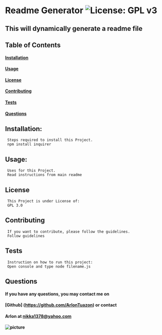# Readme Generator  ![License: GPL v3](https://img.shields.io/badge/License-GPLv3-blue.svg)

  ## This will dynamically generate a readme file

  ## Table of Contents
  #### [Installation](#installation)
  #### [Usage](#usage)
  #### [License](#license)
  #### [Contributing](#contributing)
  #### [Tests](#tests)
  #### [Questions](#questions)
     
  ## Installation:
     Steps required to install this Project.
     npm install inquirer

  ## Usage:
     Uses for this Project.
     Read instructions from main readme

  ## License
     This Project is under License of:
     GPL 3.0

  ## Contributing
     If you want to contribute, please follow the guidelines.
     Follow guidelines
  
  ## Tests
     Instruction on how to run this project:
     Open console and type node filename.js   

  ## Questions

  ####   If you have any questions, you may contact me on 
  ####   [Github] (https://github.com/ArlonTuazon) or contact 
  ####   Arlon at nikka1378@yahoo.com
  ####   ![picture](https://github.com/ArlonTuazon.png?size=80)   

